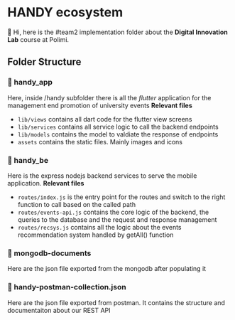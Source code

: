 # HANDY ecosystem

👋 Hi, here is the #team2 implementation folder about the **Digital Innovation Lab** course at Polimi.

## Folder Structure

### 📱 handy_app
Here, inside /handy subfolder there is all the *flutter* application for the management end promotion of university events
    **Relevant files**
- `lib/views` contains all dart code for the flutter view screens
- `lib/services` contains all service logic to call the backend endpoints
- `lib/models` contains the model to valdiate the response of endpoints
- `assets` contains the static files. Mainly images and icons

### 🧠 handy_be
Here is the express nodejs backend services to serve the mobile application.
    **Relevant files**
- `routes/index.js` is the entry point for the routes and switch to the right function to call based on the called path
- `routes/events-api.js` contains the core logic of the backend, the queries to the database and the request and response management
- `routes/recsys.js` contains all the logic about the events recommendation system handled by getAll() function
            
### 💾 mongodb-documents
Here are the json file exported from the mongodb after populating it

### 🚀 handy-postman-collection.json
Here are the json file exported from postman. It contains the structure and documentaiton about our REST API
